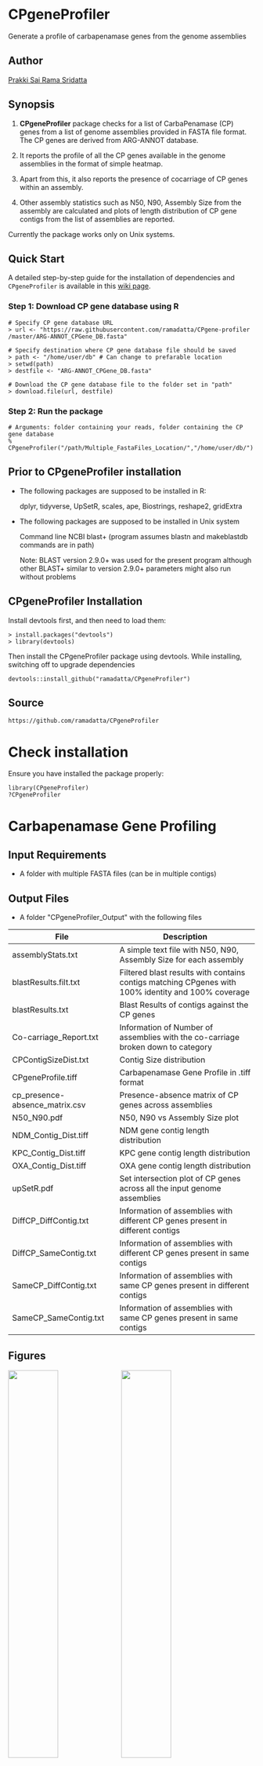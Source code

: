 # CPgeneProfiler
Generate a profile of carbapenamase genes from the genome assemblies

## Author
[Prakki Sai Rama Sridatta](https://twitter.com/prakki_rama)

## Synopsis

1) **CPgeneProfiler** package checks for a list of CarbaPenamase (CP) genes from a list of
 genome assemblies provided in FASTA file format. The CP genes are derived from ARG-ANNOT
 database.
 
2) It reports the profile of all the CP genes available in the genome assemblies
 in the format of simple heatmap.
 
3) Apart from this, it also reports the presence of cocarriage of CP genes within
 an assembly. 
 
4) Other assembly statistics such as N50, N90, Assembly Size from the
 assembly are calculated and plots of length distribution of CP gene contigs from
 the list of assemblies are reported.  
 
 Currently the package works only on Unix systems.

  ## Quick Start
  
  A detailed step-by-step guide for the installation of dependencies and `CPgeneProfiler` is available in this [wiki page](https://github.com/ramadatta/CPgeneProfiler/wiki/Step-by-Step-Guide). 

### Step 1: Download CP gene database using R
```
# Specify CP gene database URL 
> url <- "https://raw.githubusercontent.com/ramadatta/CPgene-profiler
/master/ARG-ANNOT_CPGene_DB.fasta"

# Specify destination where CP gene database file should be saved 
> path <- "/home/user/db" # Can change to prefarable location
> setwd(path)
> destfile <- "ARG-ANNOT_CPGene_DB.fasta"

# Download the CP gene database file to the folder set in "path"
> download.file(url, destfile)
```
### Step 2: Run the package
```
# Arguments: folder containing your reads, folder containing the CP gene database
% CPgeneProfiler("/path/Multiple_FastaFiles_Location/","/home/user/db/")
```

## Prior to CPgeneProfiler installation

- The following packages are supposed to be installed in R:

  dplyr,
	 tidyverse,
	 UpSetR,
	 scales,
	 ape,
	 Biostrings,
	 reshape2,
	 gridExtra

            
	 
- The following packages are supposed to be installed in Unix system

    Command line NCBI blast+ (program assumes blastn and makeblastdb commands are in path)
    
    Note: BLAST version 2.9.0+ was used for the present program although other BLAST+ similar to version 2.9.0+ parameters might also run without problems
    

## CPgeneProfiler Installation

Install devtools first, and then need to load them:
```
> install.packages("devtools")
> library(devtools)
```

Then install the CPgeneProfiler package using devtools. While installing, switching off to upgrade dependencies
```
devtools::install_github("ramadatta/CPgeneProfiler")
```

## Source
```
https://github.com/ramadatta/CPgeneProfiler
```

# Check installation
Ensure you have installed the package properly:
```
library(CPgeneProfiler)
?CPgeneProfiler
```
# Carbapenamase Gene Profiling

## Input Requirements
* A folder with multiple FASTA files (can be in multiple contigs)

## Output Files

* A folder "CPgeneProfiler_Output" with the following files

File | Description
----------|--------------
assemblyStats.txt | A simple text file with N50, N90, Assembly Size for each assembly
blastResults.filt.txt | Filtered blast results with contains contigs matching CPgenes with 100% identity and 100% coverage
blastResults.txt | Blast Results of contigs against the CP genes
Co-carriage_Report.txt | Information of Number of assemblies with the co-carriage broken down to category
CPContigSizeDist.txt | Contig Size distribution
CPgeneProfile.tiff | Carbapenamase Gene Profile in .tiff format
cp_presence-absence_matrix.csv | Presence-absence matrix of CP genes across assemblies
N50_N90.pdf | N50, N90 vs Assembly Size plot
NDM_Contig_Dist.tiff | NDM gene contig length distribution
KPC_Contig_Dist.tiff | KPC gene contig length distribution
OXA_Contig_Dist.tiff | OXA gene contig length distribution
upSetR.pdf | Set intersection plot of CP genes across all the input genome assemblies
DiffCP_DiffContig.txt | Information of assemblies with different CP genes present in different contigs
DiffCP_SameContig.txt | Information of assemblies with different CP genes present in same contigs 
SameCP_DiffContig.txt | Information of assemblies with same CP genes present in different contigs
SameCP_SameContig.txt | Information of assemblies with same CP genes present in same contigs

## Figures
<img src="https://user-images.githubusercontent.com/3212461/84586791-e28f2180-ae4c-11ea-9701-78f1983145ed.jpg" width="45%"></img> <img src="https://user-images.githubusercontent.com/3212461/84586928-c93aa500-ae4d-11ea-8f24-ff11f20a5cfe.jpg" width="45%"></img> <img src="https://user-images.githubusercontent.com/3212461/84586793-e622a880-ae4c-11ea-9037-0b245fb9d681.jpg" width="45%"></img> <img src="https://user-images.githubusercontent.com/3212461/84586795-e7ec6c00-ae4c-11ea-9d52-3d55abac4f7f.jpg" width="45%"></img> <img src="https://user-images.githubusercontent.com/3212461/84586923-c5a71e00-ae4d-11ea-9613-e8a3a7ddc921.jpg" width="45%"></img> <img src="https://user-images.githubusercontent.com/3212461/84586925-c8097800-ae4d-11ea-9ecc-687aa00c70da.jpg" width="45%"></img> 

Figures: 1) Carbapenamase Gene Profile (Top left) 2) Set intersection plot of CP genes across all the input genome assemblies (Top Right) 3-4) CP gene-containing contig length plots KPC (Middle left), OXA gene (Middle right) 5) Assembly Size vs N50 plot (Bottom left) 6) Assembly Size vs N90 plot (Bottom right)

## Version 
version 2.1.0

## References

Jake R Conway, Alexander Lex, Nils Gehlenborg, UpSetR: an R package for the visualization of intersecting sets and their properties, Bioinformatics, Volume 33, Issue 18, 15 September 2017, Pages 2938–2940, https://doi.org/10.1093/bioinformatics/btx364

Gupta, Sushim Kumar, et al. "ARG-ANNOT, a new bioinformatic tool to discover antibiotic resistance genes in bacterial genomes." Antimicrobial agents and chemotherapy 58.1 (2014): 212-220.

Functional overlap of the Arabidopsis leaf and root microbiota. Bai Y, Müller DB, Srinivas G, Garrido-Oter R, Potthoff E, Rott M, Dombrowski N, Münch PC, Spaepen S, Remus-Emsermann M, Hüttel B, McHardy AC, Vorholt JA, Schulze-Lefert P. Nature. 2016 Dec 2. doi: 10.1038/nature16192.
